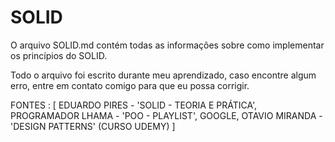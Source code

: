 # SOLID
 
 
 O arquivo SOLID.md contém todas as informações sobre como implementar os princípios do SOLID.

Todo o arquivo foi escrito durante meu aprendizado, caso encontre algum erro, entre em contato comigo para que eu possa corrigir.


FONTES : [ EDUARDO PIRES - 'SOLID - TEORIA E PRÁTICA', PROGRAMADOR LHAMA - 'POO - PLAYLIST', GOOGLE, OTAVIO MIRANDA - 'DESIGN PATTERNS' (CURSO UDEMY) ]
